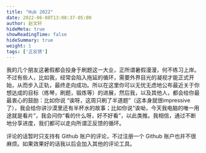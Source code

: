 ```yaml
---
title: "Hub 2022"
date: 2022-06-08T13:08:37-05:00
author: 赵文轩
hideMeta: true
showReadingTime: false
hideSummary: true
weight: 1
tags: ['正反馈']
---
```

我的几个朋友这暑假都会投身于刷题这一大业，正所谓暑假漫漫，何不练习上岸。不过有些人，比如我，经常会陷入拖延的循环，需要外界目光的凝视才能正式开始，从而步入正轨，最终走向成功。所以在这里你可以无忧无虑地公布最近关于你想达成的目标（练琴，刷题，锻炼等）的进展，然后我，以及其他人，都会给你最最衷心的鼓励：比如你说 “诶呀，这周只刷了半道题”（这本身就很impressive了），我会给你讲沙漠里还有半杯水的故事；比如你说“诶呦，今天我电脑的唯一用途就是看片”，我会问你“看的什么呀，好不好看”，以此类推。我相信，通过不断地分享进度，我们都可以走向所谓正反馈的循环。

评论的话暂时只支持有 Github 账户的评论，不过注册一个 Github 账户也并不很麻烦。如果效果好的话我以后会加入其他的评论工具。